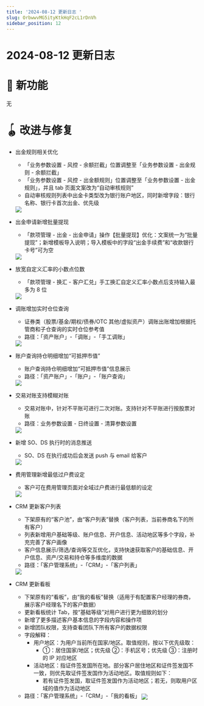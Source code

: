 ```yaml
---
title: '2024-08-12 更新日志 '
slug: OrbwwvMG5ityKtkHqF2cL1rDnVh
sidebar_position: 12
---
```



# 2024-08-12 更新日志 

# 🎉 新功能

无

# 🪀 改进与修复

- 出金规则相关优化
    - 「业务参数设置 - 风控 - 余额拦截」位置调整至「业务参数设置 - 出金规则 - 余额拦截」
    - 「业务参数设置 - 风控 - 出金额规则」位置调整至「业务参数设置 - 出金规则」，并且 tab 页面文案改为“自动审核规则”
    - 自动审核规则列表中出金卡类型改为银行账户地区，同时新增字段：银行名称、银行卡首次出金、优先级
    <img src="/assets/KP5ObODTBoGf9rxH5M2cegzGnwe.png" src-width="2678" src-height="3207" align="center"/>

- 出金申请新增批量提现
    - 「款项管理 - 出金 - 出金申请」操作【批量提现】优化：文案统一为“批量提现”；新增模板导入说明；导入模板中的字段“出金手续费”和“收款银行卡号”可为空
    <img src="/assets/HvpibOMf7oIS36xLmEqcXBCUnNc.png" src-width="1280" src-height="679" align="center"/>

- 放宽自定义汇率的小数点位数
    - 「款项管理 - 换汇 - 客户汇兑」手工换汇自定义汇率小数点后支持输入最多为 8 位
    <img src="/assets/ROKobk3vPoNUecxKKeQcFLz9n1c.png" src-width="2254" src-height="1230" align="center"/>

- 调账增加实时仓位查询
    - 证券类（股票/基金/期权/债券/OTC 其他/虚拟资产）调账出账增加根据托管商和子仓查询的实时仓位参考值
    - 路径：「资产账户」-「调账」-「手工调账」
    <img src="/assets/KyBAbDw6ZoGKvoxTrgvcLEKlnFe.png" src-width="3240" src-height="1624" align="center"/>

- 账户查询持仓明细增加“可抵押市值”
    - 账户查询持仓明细增加“可抵押市值”信息展示
    - 路径：「资产账户」-「账户」-「账户查询」
    <img src="/assets/UlBPbuIOToGoCNxDkFqcG7Mcnic.png" src-width="3318" src-height="1752" align="center"/>

- 交易对账支持模糊对账
    - 交易对账中，针对不平账可进行二次对账。支持针对不平账进行按股票对账
    - 路径：业务参数设置 - 日终设置 - 清算参数设置
    <img src="/assets/SD9UbQQ4TokQDkxN638c5jvGnOe.png" src-width="3548" src-height="1794" align="center"/>

- 新增 SO、DS 执行时的消息推送
    - SO、DS 在执行成功后会发送 push 与 email 给客户
    <img src="/assets/V1TAbdYIKo2J06x7vPmcE00snyg.png" src-width="2452" src-height="1084" align="center"/>

- 费用管理新增最低过户费设定
    - 客户可在费用管理页面对全域过户费进行最低额的设定
    <img src="/assets/SZILbH6svoVA2axaR8JcxXEAnYb.png" src-width="2854" src-height="1134" align="center"/>

- CRM 更新客户列表
    - 下架原有的“客户池”，由“客户列表”替换（客户列表，当前券商名下的所有客户）
    - 列表新增用户基础等级、账户信息、开户信息、活动地区等多个字段，补充完善了客户画像
    - 客户信息展示/筛选/查询等交互优化，支持快速获取客户的基础信息、开户信息、资产/交易和持仓等多维度的数据
    - 路径：「客户管理系统」-「CRM」-「客户列表」
    <img src="/assets/DsZLbUTEmoPVN9xy2bmcdUQHnVb.png" src-width="2562" src-height="1144" align="center"/>

- CRM 更新看板
    - 下架原有的“看板”，由“我的看板”替换（适用于有配置客户经理的券商，展示客户经理名下的客户数据）
    - 更新看板统计 Tab，按“基础等级”对用户进行更为细致的划分
    - 新增了更多描述客户基本信息的字段内容和操作项
    - 新增团队权限，支持查看团队下所有客户的数据权限
    - 字段解释：
        - 用户地区：为用户当前所在国家/地区。取值规则，按以下优先级取：
            -  ①：居住国家/地区；优先级 ②：手机区号；优先级 ③：注册时的 IP 对应地区 
        - 活动地区：指证件签发国所在地。部分客户居住地区和证件签发国不一致，则优先取证件签发国作为活动地区。取值规则如下：
            - 若有证件签发国，取证件签发国作为活动地区；若无，则取用户区域的值作为活动地区
    - 路径：「客户管理系统」-「CRM」-「我的看板」
        <img src="/assets/FNPXbSD01oL4GvxMBd1cwGRQnRc.png" src-width="3450" src-height="1682" align="center"/>

